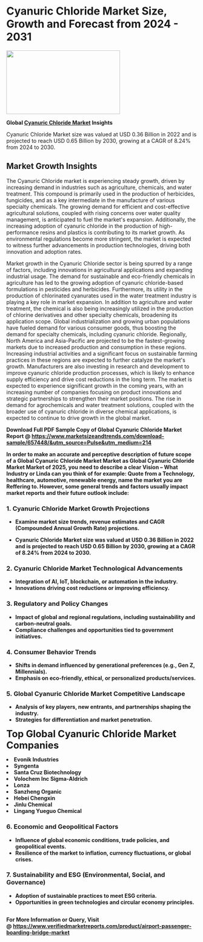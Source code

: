 <H1>Cyanuric Chloride Market Size, Growth and Forecast from 2024 - 2031</H1><img class="aligncenter size-medium wp-image-584254" src="https://thirdeyenews.in/wp-content/uploads/2024/09/Global-Market-Research-300x168.jpeg" alt="" width="300" height="168" /><p><strong>Global&nbsp;<a href="https://www.marketsizeandtrends.com/download-sample/657448/&amp;utm_source=Pulse&amp;utm_medium=214">Cyanuric Chloride Market</a> Insights</strong></p><p>Cyanuric Chloride Market size was valued at USD 0.36 Billion in 2022 and is projected to reach USD 0.65 Billion by 2030, growing at a CAGR of 8.24% from 2024 to 2030.</p><p><h2>Market Growth Insights</h2> <p>The Cyanuric Chloride market is experiencing steady growth, driven by increasing demand in industries such as agriculture, chemicals, and water treatment. This compound is primarily used in the production of herbicides, fungicides, and as a key intermediate in the manufacture of various specialty chemicals. The growing demand for efficient and cost-effective agricultural solutions, coupled with rising concerns over water quality management, is anticipated to fuel the market's expansion. Additionally, the increasing adoption of cyanuric chloride in the production of high-performance resins and plastics is contributing to its market growth. As environmental regulations become more stringent, the market is expected to witness further advancements in production technologies, driving both innovation and adoption rates.</p> <p><strong></strong></p> <p>Market growth in the Cyanuric Chloride sector is being spurred by a range of factors, including innovations in agricultural applications and expanding industrial usage. The demand for sustainable and eco-friendly chemicals in agriculture has led to the growing adoption of cyanuric chloride-based formulations in pesticides and herbicides. Furthermore, its utility in the production of chlorinated cyanurates used in the water treatment industry is playing a key role in market expansion. In addition to agriculture and water treatment, the chemical is also being increasingly utilized in the production of chlorine derivatives and other specialty chemicals, broadening its application scope. Global industrialization and growing urban populations have fueled demand for various consumer goods, thus boosting the demand for specialty chemicals, including cyanuric chloride. Regionally, North America and Asia-Pacific are projected to be the fastest-growing markets due to increased production and consumption in these regions. Increasing industrial activities and a significant focus on sustainable farming practices in these regions are expected to further catalyze the market's growth. Manufacturers are also investing in research and development to improve cyanuric chloride production processes, which is likely to enhance supply efficiency and drive cost reductions in the long term. The market is expected to experience significant growth in the coming years, with an increasing number of companies focusing on product innovations and strategic partnerships to strengthen their market positions. The rise in demand for agrochemicals and water treatment solutions, coupled with the broader use of cyanuric chloride in diverse chemical applications, is expected to continue to drive growth in the global market.</p> <p><strong></p><p><span class=""><strong>Download Full PDF Sample Copy of Global Cyanuric Chloride Market Report</strong> @ <a href="https://www.marketsizeandtrends.com/download-sample/657448/&amp;utm_source=Pulse&amp;utm_medium=214" target="_blank">https://www.marketsizeandtrends.com/download-sample/657448/&amp;utm_source=Pulse&amp;utm_medium=214</a></span></p><p>In order to make an accurate and perceptive description of future scope of a Global&nbsp;Cyanuric Chloride Market Market as Global&nbsp;Cyanuric Chloride Market Market of 2025, you need to describe a clear Vision &ndash; What Industry or Linda can you think of for example: Quote from a Technology, healthcare, automotive, renewable energy, name the market you are Reffering to. However, some general trends and factors usually impact market reports and their future outlook include:</p><h3>1.&nbsp;<strong>Cyanuric Chloride Market Growth Projections</strong></h3><ul><li>Examine market size trends, revenue estimates and CAGR (Compounded Annual Growth Rate) projections.</li><li><p>Cyanuric Chloride Market size was valued at USD 0.36 Billion in 2022 and is projected to reach USD 0.65 Billion by 2030, growing at a CAGR of 8.24% from 2024 to 2030.</p></li></ul><h3>2.&nbsp;<strong>Cyanuric Chloride Market Technological Advancements</strong></h3><ul><li>Integration of AI, IoT, blockchain, or automation in the industry.</li><li>Innovations driving cost reductions or improving efficiency.</li></ul><h3>3.&nbsp;<strong>Regulatory and Policy Changes</strong></h3><ul><li>Impact of global and regional regulations, including sustainability and carbon-neutral goals.</li><li>Compliance challenges and opportunities tied to government initiatives.</li></ul><h3>4.&nbsp;<strong>Consumer Behavior Trends</strong></h3><ul><li>Shifts in demand influenced by generational preferences (e.g., Gen Z, Millennials).</li><li>Emphasis on eco-friendly, ethical, or personalized products/services.</li></ul><h3>5.&nbsp;<strong>Global Cyanuric Chloride Market Competitive Landscape</strong></h3><ul><li>Analysis of key players, new entrants, and partnerships shaping the industry.</li><li>Strategies for differentiation and market penetration.</li></ul><p data-pm-slice="1 1 []"><span style="color: inherit; font-family: inherit; font-size: 25px;">Top Global Cyanuric Chloride Market Companies</span></p><div class="" data-test-id=""><p><li>Evonik Industries</li><li> Syngenta</li><li> Santa Cruz Biotechnology</li><li> Volochem Inc Sigma-Aldrich</li><li> Lonza</li><li> Sanzheng Organic</li><li> Hebei Chengxin</li><li> Jinlu Chemical</li><li> Lingang Yueguo Chemical</li></p></div><h3>6.&nbsp;<strong>Economic and Geopolitical Factors</strong></h3><ul><li>Influence of global economic conditions, trade policies, and geopolitical events.</li><li>Resilience of the market to inflation, currency fluctuations, or global crises.</li></ul><h3>7.&nbsp;<strong>Sustainability and ESG (Environmental, Social, and Governance)</strong></h3><ul><li>Adoption of sustainable practices to meet ESG criteria.</li><li>Opportunities in green technologies and circular economy principles.</li></ul><h2><strong style="font-size: 14px;">For More Information or Query, Visit @&nbsp;</strong><a style="background-color: #ffffff; font-size: 14px;" href="https://www.marketsizeandtrends.com/report/cyanuric-chloride-market/" target="_blank">https://www.verifiedmarketreports.com/product/airport-passenger-boarding-bridge-market</a></h2>
